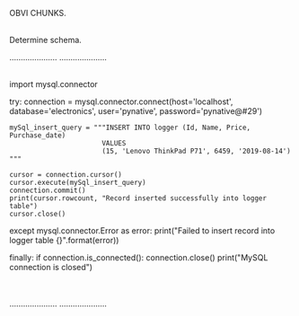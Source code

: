 

OBVI CHUNKS.
<br>
<br>


Determine schema.

.....................
.....................
<br>
<br>



import mysql.connector

try:
    connection = mysql.connector.connect(host='localhost',
                                         database='electronics',
                                         user='pynative',
                                         password='pynative@#29')

    mySql_insert_query = """INSERT INTO logger (Id, Name, Price, Purchase_date) 
                           VALUES 
                           (15, 'Lenovo ThinkPad P71', 6459, '2019-08-14') """

    cursor = connection.cursor()
    cursor.execute(mySql_insert_query)
    connection.commit()
    print(cursor.rowcount, "Record inserted successfully into logger table")
    cursor.close()

except mysql.connector.Error as error:
    print("Failed to insert record into logger table {}".format(error))

finally:
    if connection.is_connected():
        connection.close()
        print("MySQL connection is closed")
        

<br>
<br>
.....................
.....................
